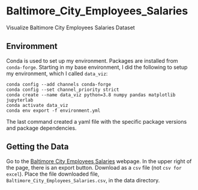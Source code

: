 # Baltimore_City_Employees_Salaries
Visualize Baltimore City Employees Salaries Dataset

## Enviromment 
Conda is used to set up my environment. Packages are installed from `conda-forge`. Starting in my base environment,  I  did the following to setup my environment, which I called `data_viz`:   

`conda config --add channels conda-forge`  
`conda config --set channel_priority strict`  
`conda create --name data_viz python=3.8 numpy pandas matplotlib jupyterlab`  
`conda activate data_viz`  
`conda env export -f environment.yml`  

The last command created a yaml file with the specific package versions and package dependencies. 

## Getting the Data
Go to the [Baltimore City Employees Salaries](https://data.baltimorecity.gov/City-Government/Baltimore-City-Employees-Salaries/w28m-utix) webpage. In the upper right of the page, there is an export button. Download as a `csv` file (not `csv for excel`). Place the file downloaded file, `Baltimore_City_Employees_Salaries.csv`, in the data directory.